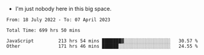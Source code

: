 - I'm just nobody here in this big space.


<!--START_SECTION:waka-->

```text
From: 18 July 2022 - To: 07 April 2023

Total Time: 699 hrs 50 mins

JavaScript         213 hrs 54 mins ███████▓░░░░░░░░░░░░░░░░░   30.57 %
Other              171 hrs 46 mins ██████░░░░░░░░░░░░░░░░░░░   24.55 %
```

<!--END_SECTION:waka-->
